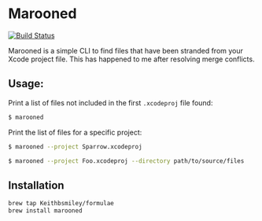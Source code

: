 # Marooned

[![Build Status](https://travis-ci.org/Keithbsmiley/marooned.svg?branch=master)](https://travis-ci.org/Keithbsmiley/marooned)

Marooned is a simple CLI to find files that have been stranded from your
Xcode project file. This has happened to me after resolving merge
conflicts.

## Usage:

Print a list of files not included in the first `.xcodeproj` file found:

```sh
$ marooned
```

Print the list of files for a specific project:

```sh
$ marooned --project Sparrow.xcodeproj
```

```sh
$ marooned --project Foo.xcodeproj --directory path/to/source/files
```

## Installation

```sh
brew tap Keithbsmiley/formulae
brew install marooned
```
